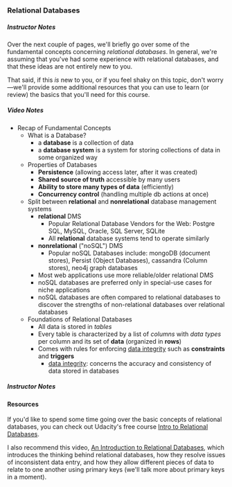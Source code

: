 ### Relational Databases

##### Instructor Notes
Over the next couple of pages, we'll briefly go over some of the fundamental concepts concerning *relational databases*. In general, we're assuming that you've had some experience with relational databases, and that these ideas are not entirely new to you.

That said, if this *is* new to you, or if you feel shaky on this topic, don't worry—we'll provide some additional resources that you can use to learn (or review) the basics that you'll need for this course.

##### Video Notes
- Recap of Fundamental Concepts
  - What is a Database?
    - a **database** is a collection of data
    - a **database system** is a system for storing collections of data in some organized way
  - Properties of Databases
    - **Persistence** (allowing access later, after it was created)
    - **Shared source of truth** accessible by many users
    - **Ability to store many types of data** (efficiently)
    - **Concurrency control** (handling multiple db actions at once)
  - Split between **relational** and **nonrelational** database management systems
    - **relational** DMS
      - Popular Relational Database Vendors for the Web: Postgre SQL, MySQL, Oracle, SQL Server, SQLite
      - All **relational** database systems tend to operate similarly
    - **nonrelational** ("noSQL") DMS
      - Popular noSQL Databases include: mongoDB (document stores), Persist (Object Databases), cassandra (Column stores), neo4j graph databases
    - Most web applications use more reliable/older relational DMS
    - noSQL databases are preferred only in special-use cases for niche applications
    - noSQL databases are often compared to relational databases to discover the strengths of non-relational databases over relational databases
  - Foundations of Relational Databases
    - All data is stored in *tables*
    - Every table is characterized by a list of *columns* with *data types* per column and its set of **data** (organized in **rows**)
    - Comes with rules for enforcing <u>data integrity</u> such as **constraints** and **triggers**
      - <u>data integrity</u>: concerns the accuracy and consistency of data stored in databases

##### Instructor Notes
#### Resources
If you'd like to spend some time going over the basic concepts of relational databases, you can check out Udacity's free course [Intro to Relational Databases](https://www.udacity.com/course/intro-to-relational-databases--ud197).

I also recommend this video, [An Introduction to Relational Databases](https://www.youtube.com/watch?v=z2kbsG8zsLM), which introduces the thinking behind relational databases, how they resolve issues of inconsistent data entry, and how they allow different pieces of data to relate to one another using primary keys (we'll talk more about primary keys in a moment).
